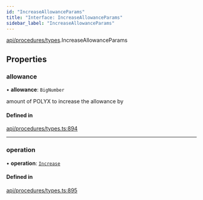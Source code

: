 ```yaml
---
id: "IncreaseAllowanceParams"
title: "Interface: IncreaseAllowanceParams"
sidebar_label: "IncreaseAllowanceParams"
---
```


[api/procedures/types](../../../../../modules/API/Procedures/Types/Types.md).IncreaseAllowanceParams

## Properties

### allowance

• **allowance**: `BigNumber`

amount of POLYX to increase the allowance by

#### Defined in

[api/procedures/types.ts:894](https://github.com/PolymeshAssociation/polymesh-sdk/blob/95e180d2/src/api/procedures/types.ts#L894)

___

### operation

• **operation**: [`Increase`](../../../../../enums/API/Procedures/Types/AllowanceOperation/AllowanceOperation.md#increase)

#### Defined in

[api/procedures/types.ts:895](https://github.com/PolymeshAssociation/polymesh-sdk/blob/95e180d2/src/api/procedures/types.ts#L895)
